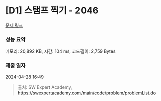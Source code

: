 # [D1] 스탬프 찍기 - 2046 

[문제 링크](https://swexpertacademy.com/main/code/problem/problemDetail.do?contestProbId=AV5QKdT6AyYDFAUq) 

### 성능 요약

메모리: 20,892 KB, 시간: 104 ms, 코드길이: 2,759 Bytes

### 제출 일자

2024-04-28 16:49



> 출처: SW Expert Academy, https://swexpertacademy.com/main/code/problem/problemList.do
